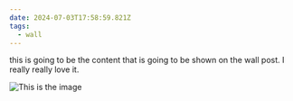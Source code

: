 ```yaml
---
date: 2024-07-03T17:58:59.821Z
tags:
  - wall
---
```


this is going to be the content that is going to be shown on the wall post. I really really love it.

![This is the image](https://placehold.co/400x500)